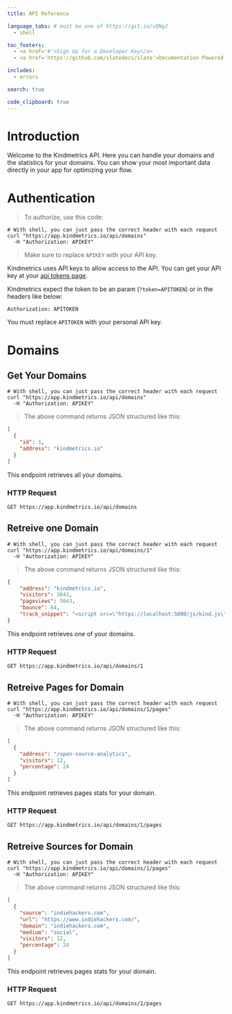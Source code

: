 ```yaml
---
title: API Reference

language_tabs: # must be one of https://git.io/vQNgJ
  - shell

toc_footers:
  - <a href='#'>Sign Up for a Developer Key</a>
  - <a href='https://github.com/slatedocs/slate'>Documentation Powered by Slate</a>

includes:
  - errors

search: true

code_clipboard: true
---
```


# Introduction

Welcome to the Kindmetrics API. Here you can handle your domains and the statistics for your domains. You can show your most important data directly in your app for optimizing your flow.

# Authentication

> To authorize, use this code:

```shell
# With shell, you can just pass the correct header with each request
curl "https://app.kindmetrics.io/api/domains"
  -H "Authorization: APIKEY"
```

> Make sure to replace `APIKEY` with your API key.

Kindmetrics uses API keys to allow access to the API. You can get your API key at your [api tokens page](http://app.kindmetrics.io/me/tokens).

Kindmetrics expect the token to be an param (`?token=APITOKEN`) or in the headers like below:

`Authorization: APITOKEN`

<aside class="notice">
You must replace <code>APITOKEN</code> with your personal API key.
</aside>

# Domains

## Get Your Domains

```shell
# With shell, you can just pass the correct header with each request
curl "https://app.kindmetrics.io/api/domains"
  -H "Authorization: APIKEY"
```

> The above command returns JSON structured like this:

```json
[
  {
    "id": 1,
    "address": "kindmetrics.io"
  }
]
```

This endpoint retrieves all your domains.

### HTTP Request

`GET https://app.kindmetrics.io/api/domains`

## Retreive one Domain

```shell
# With shell, you can just pass the correct header with each request
curl "https://app.kindmetrics.io/api/domains/1"
  -H "Authorization: APIKEY"
```

> The above command returns JSON structured like this:

```json
{
    "address": "kindmetrics.io",
    "visitors": 3041,
    "pageviews": 5643,
    "bounce": 64,
    "track_snippet": "<script src=\"https://localhost:5000/js/kind.js\" defer=\"true\" data-domain=\"kindmetrics.io\"></script>"
}
```

This endpoint retrieves one of your domains.

### HTTP Request

`GET https://app.kindmetrics.io/api/domains/1`

## Retreive Pages for Domain

```shell
# With shell, you can just pass the correct header with each request
curl "https://app.kindmetrics.io/api/domains/1/pages"
  -H "Authorization: APIKEY"
```

> The above command returns JSON structured like this:

```json
[
  {
    "address": "/open-source-analytics",
    "visitors": 12,
    "percentage": 24
  }
]
```

This endpoint retrieves pages stats for your domain.

### HTTP Request

`GET https://app.kindmetrics.io/api/domains/1/pages`

## Retreive Sources for Domain

```shell
# With shell, you can just pass the correct header with each request
curl "https://app.kindmetrics.io/api/domains/1/pages"
  -H "Authorization: APIKEY"
```

> The above command returns JSON structured like this:

```json
[
  {
    "source": "indiehackers.com",
    "url": "https://www.indiehackers.com/",
    "domain": "indiehackers.com",
    "medium": "social",
    "visitors": 12,
    "percentage": 24
  }
]
```

This endpoint retrieves pages stats for your domain.

### HTTP Request

`GET https://app.kindmetrics.io/api/domains/1/pages`
